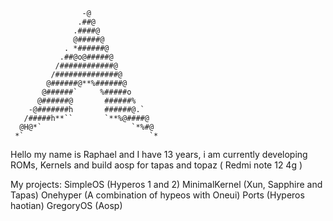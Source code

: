                     -@                
                   .##@               
                  .####@              
                  @#####@             
                . *######@            
               .##@o@#####@           
              /############@          
             /##############@         
            @######@**%######@        
           @######`     %#####o       
          @######@       ######%      
        -@#######h       ######@.`    
       /#####h**``       `**%@####@   
      @H@*`                    `*%#@  
     *`                            `* 


Hello my name is Raphael and I have 13 years, i am currently developing ROMs, Kernels and build aosp for tapas and topaz ( Redmi note 12 4g )

My projects:
SimpleOS (Hyperos 1 and 2)
MinimalKernel (Xun, Sapphire and Tapas)
Onehyper (A combination of hypeos with Oneui)
Ports (Hyperos haotian)
GregoryOS (Aosp)
